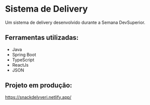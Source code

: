 # Sistema de Delivery 
Um sistema de delivery desenvolvido durante a Semana DevSuperior.
## Ferramentas utilizadas:
- Java
- Spring Boot
- TypeScript
- ReactJs
- JSON
## Projeto em produção:
https://snackdelyveri.netlify.app/
